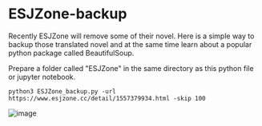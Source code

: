 # ESJZone-backup
Recently ESJZone will remove some of their novel. Here is a simple way to backup those translated novel and at the same time learn about a popular python package called BeautifulSoup.

Prepare a folder called "ESJZone" in the same directory as this python file or jupyter notebook.

```
python3 ESJZone_backup.py -url https://www.esjzone.cc/detail/1557379934.html -skip 100
```

![image](https://user-images.githubusercontent.com/22850008/129434429-6ef8d8bc-5d93-4bf8-a665-2c24a93a7467.png)
